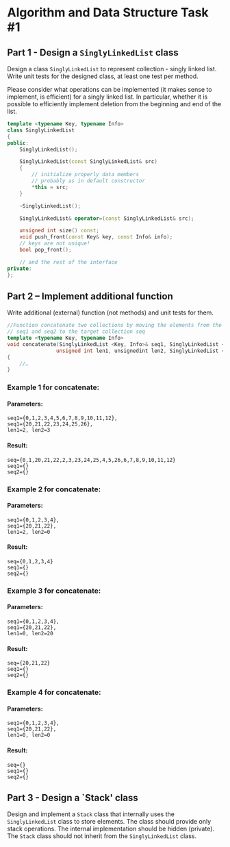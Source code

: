 # Algorithm and Data Structure Task #1

## Part 1 - Design a `SinglyLinkedList` class

Design a class `SinglyLinkedList` to represent collection  - singly linked list. Write unit tests for the designed class, at least one test per method.

Please consider what operations can be implemented (it makes sense to implement, is efficient)
for a singly linked list. In particular, whether it is possible to efficiently
implement deletion from the beginning and end of the list.

```c++
template <typename Key, typename Info>
class SinglyLinkedList
{
public:
    SinglyLinkedList();

    SinglyLinkedList(const SinglyLinkedList& src)
    {
        // initialize properly data members
        // probably as in default constructor
        *this = src;
    }

    ~SinglyLinkedList();

    SinglyLinkedList& operator=(const SinglyLinkedList& src);

    unsigned int size() const;
    void push_front(const Key& key, const Info& info);
    // keys are not unique!
    bool pop_front();

    // and the rest of the interface
private:
};
```

## Part 2 – Implement additional function
Write additional (external) function (not methods) and unit tests for them.

```c++
//Function concatenate two collections by moving the elements from the source collections:
// seq1 and seq2 to the target collection seq
template <typename Key, typename Info>
void concatenate(SinglyLinkedList <Key, Info>& seq1, SinglyLinkedList <Key, Info>& seq2,
                unsigned int len1, unsignedint len2, SinglyLinkedList <Key, Info>& seq)
{
    //…
}
```

### Example 1 for concatenate:
#### Parameters:
    seq1={0,1,2,3,4,5,6,7,8,9,10,11,12},
    seq1={20,21,22,23,24,25,26},
    len1=2, len2=3

#### Result:

    seq={0,1,20,21,22,2,3,23,24,25,4,5,26,6,7,8,9,10,11,12}
    seq1={}
    seq2={}

### Example 2 for concatenate:
#### Parameters:
    seq1={0,1,2,3,4},
    seq1={20,21,22},
    len1=2, len2=0
#### Result:
    seq={0,1,2,3,4}
    seq1={}
    seq2={}

### Example 3 for concatenate:
#### Parameters:
    seq1={0,1,2,3,4},
    seq1={20,21,22},
    len1=0, len2=20
#### Result:
    seq={20,21,22}
    seq1={}
    seq2={}

### Example 4 for concatenate:
#### Parameters:
    seq1={0,1,2,3,4},
    seq1={20,21,22},
    len1=0, len2=0
#### Result:
    seq={}
    seq1={}
    seq2={}


## Part 3 - Design a `Stack' class
Design and implement a `Stack` class that internally uses the `SinglyLinkedList` class to store elements.
The class should provide only stack operations. The internal implementation should be hidden (private). The `Stack` class should not inherit from the `SinglyLinkedList` class.
